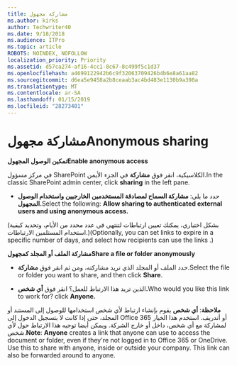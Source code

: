 ```yaml
---
title: مشاركة مجهول
ms.author: kirks
author: Techwriter40
ms.date: 9/18/2018
ms.audience: ITPro
ms.topic: article
ROBOTS: NOINDEX, NOFOLLOW
localization_priority: Priority
ms.assetid: d57ca274-af16-4cc1-8c67-8c499f5c1d37
ms.openlocfilehash: a4699122942b6c9f32063709426b4b6e8a61aa82
ms.sourcegitcommit: d6ea5e9458a2b8ceaab3ac4bd483e1130b9a398a
ms.translationtype: MT
ms.contentlocale: ar-SA
ms.lasthandoff: 01/15/2019
ms.locfileid: "28273401"
---
```

# <a name="anonymous-sharing"></a><span data-ttu-id="12bda-102">مشاركة مجهول</span><span class="sxs-lookup"><span data-stu-id="12bda-102">Anonymous sharing</span></span>

 <span data-ttu-id="12bda-103">**تمكين الوصول المجهول**</span><span class="sxs-lookup"><span data-stu-id="12bda-103">**Enable anonymous access**</span></span>
  
<span data-ttu-id="12bda-104">في مركز مسؤول SharePoint الكلاسيكية، انقر فوق **مشاركة** في الجزء الأيمن.</span><span class="sxs-lookup"><span data-stu-id="12bda-104">In the classic SharePoint admin center, click **sharing** in the left pane.</span></span> 
  
- <span data-ttu-id="12bda-105">حدد ما يلي: **مشاركة السماح لمصادقة المستخدمين الخارجيين واستخدام الوصول المجهول.**</span><span class="sxs-lookup"><span data-stu-id="12bda-105">Select the following: **Allow sharing to authenticated external users and using anonymous access.**</span></span>
  
<span data-ttu-id="12bda-106">(بشكل اختياري، يمكنك تعيين ارتباطات لتنتهي في عدد محدد من الأيام، وتحديد كيفية استخدام المستلمين الارتباطات.)</span><span class="sxs-lookup"><span data-stu-id="12bda-106">(Optionally, you can set links to expire in a specific number of days, and select how recipients can use the links .)</span></span>
    
 <span data-ttu-id="12bda-107">**مشاركة الملف أو المجلد كمجهول**</span><span class="sxs-lookup"><span data-stu-id="12bda-107">**Share a file or folder anonymously**</span></span>
  
- <span data-ttu-id="12bda-108">حدد الملف أو المجلد الذي تريد مشاركته، ومن ثم انقر فوق **مشاركة**.</span><span class="sxs-lookup"><span data-stu-id="12bda-108">Select the file or folder you want to share, and then click **Share**.</span></span> 
    
- <span data-ttu-id="12bda-109">الذين تريد هذا الارتباط للعمل؟ انقر فوق **أي شخص.**</span><span class="sxs-lookup"><span data-stu-id="12bda-109">Who would you like this link to work for? click **Anyone.**</span></span>
  
 <span data-ttu-id="12bda-p101">**ملاحظة**: **أي شخص** يقوم بإنشاء ارتباط لأي شخص استخدامها للوصول إلى المستند أو المجلد، حتى إذا كانت لا بتسجيل الدخول إلى Office 365 أو أندريف. استخدم هذا الخيار لمشاركة مع أي شخص، داخل أو خارج الشركة. ويمكن أيضا توجيه هذا الارتباط حول لأي شخص.</span><span class="sxs-lookup"><span data-stu-id="12bda-p101">**Note**: **Anyone** creates a link that anyone can use to access the document or folder, even if they're not logged in to Office 365 or OneDrive. Use this to share with anyone, inside or outside your company. This link can also be forwarded around to anyone.</span></span> 
    

